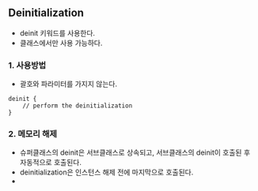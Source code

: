 ## Deinitialization
- deinit 키워드를 사용한다.
- 클래스에서만 사용 가능하다.

### 1. 사용방법
- 괄호와 파라미터를 가지지 않는다.
```
deinit {
    // perform the deinitialization
}
```

### 2. 메모리 해제
- 슈퍼클래스의 deinit은 서브클래스로 상속되고, 서브클래스의 deinit이 호출된 후 자동적으로 호출된다.
- deinitialization은 인스턴스 해제 전에 마지막으로 호출된다.
- 
